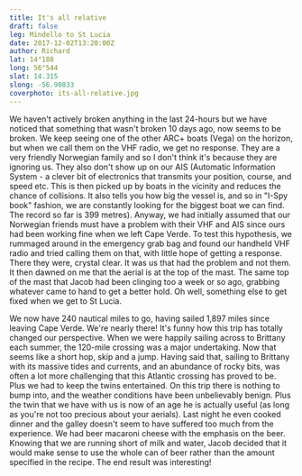 ```yaml
---
title: It's all relative
draft: false
leg: Mindello to St Lucia
date: 2017-12-02T13:20:00Z
author: Richard
lat: 14°188
long: 56°544
slat: 14.315
slong: -56.90833
coverphoto: its-all-relative.jpg
---
```

We haven't actively broken anything in the last 24-hours but we have noticed that something that wasn't broken 10 days ago, now 
seems to be broken. We keep seeing one of the other ARC+ boats (Vega) on the horizon, but when we call them on the VHF radio, we 
get no response.  They are a very friendly Norwegian family and so I don't think it's because they are ignoring us.  They also don't show 
up on our AIS (Automatic Information System - a clever bit of electronics that transmits your position, course, and speed etc. This is then 
picked up by boats in the vicinity and reduces the chance of collisions. It also tells you how big the vessel is, and so in "I-Spy book" 
fashion, we are constantly looking for the biggest boat we can find. The record so far is 399 metres). Anyway, we had initially assumed 
that our Norwegian friends must have a problem with their VHF and AIS since ours had been working fine when we left Cape Verde. To 
test this hypothesis, we rummaged around in the emergency grab bag and found our handheld VHF radio and tried calling them on that, 
with little hope of getting a response. There they were, crystal clear. It was us that had the problem and not them. It then dawned on me 
that the aerial is at the top of the mast. The same top of the mast that Jacob had been clinging too a week or so ago, grabbing whatever 
came to hand to get a better hold. Oh well, something else to get fixed when we get to St Lucia.

We now have 240 nautical miles to go, having sailed 1,897 miles since leaving Cape Verde. We're nearly there! It's funny how this trip 
has totally changed our perspective. When we were happily sailing across to Brittany each summer, the 120-mile crossing was a major 
undertaking. Now that seems like a short hop, skip and a jump. Having said that, sailing to Brittany with its massive tides and currents, 
and an abundance of rocky bits, was often a lot more challenging that this Atlantic crossing has proved to be.  Plus we had to keep the 
twins entertained.  On this trip there is nothing to bump into, and the weather conditions have been unbelievably benign. Plus the twin 
that we have with us is now of an age he is actually useful (as long as you're not too precious about your aerials). Last night he even 
cooked dinner and the galley doesn't seem to have suffered too much from the experience. We had beer macaroni cheese with the 
emphasis on the beer. Knowing that we are running short of milk and water, Jacob decided that it would make sense to use the whole 
can of beer rather than the amount specified in the recipe. The end result was interesting!

